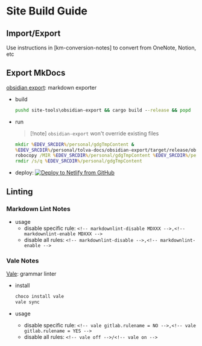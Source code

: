 # Site Build Guide

## Import/Export
Use instructions in [km-conversion-notes] to convert from OneNote, Notion, etc

## Export MkDocs
[obsidian export](https://github.com/ikrima/obsidian-export): markdown exporter
- build
  ```bat
  pushd site-tools\obsidian-export && cargo build --release && popd
  
  ```
- run
  > [!note] `obsidian-export` won't override existing files
  ```bat
  mkdir %EDEV_SRCDIR%/personal/gdgTmpContent &
  %EDEV_SRCDIR%/personal/tolva-docs/obsidian-export/target/release/obsidian-export.exe %EDEV_SRCDIR%/personal/tolva-docs/docs %EDEV_SRCDIR%/personal/gdgTmpContent &
  robocopy /MIR %EDEV_SRCDIR%/personal/gdgTmpContent %EDEV_SRCDIR%/personal/gamedevguide/content/dev-notes &
  rmdir /s/q %EDEV_SRCDIR%/personal/gdgTmpContent
  ```
- deploy: [![Deploy to Netlify from GitHub](https://www.netlify.com/img/deploy/button.svg)](https://app.netlify.com/start/deploy?repository=https://github.com/ikrima/ikrima)

## Linting

### Markdown Lint Notes

- usage
  - disable specific rule: `<!-- markdownlint-disable MDXXX -->,<!-- markdownlint-enable MDXXX -->`
  - disable all rules:     `<!-- markdownlint-disable -->,<!-- markdownlint-enable -->`

### Vale Notes

[Vale](https://earthly.dev/blog/markdown-lint/): grammar linter

- install
  ```bat
  choco install vale
  vale sync
  ```

- usage
  - disable specific rule: `<!-- vale gitlab.rulename = NO -->,<!-- vale gitlab.rulename = YES -->`
  - disable all rules:     `<!-- vale off -->/<!-- vale on -->`
